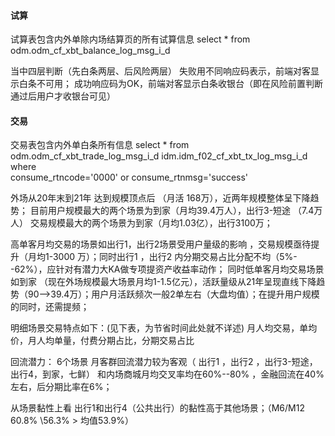 #### 试算
试算表包含内外单除内场结算页的所有试算信息
select *   from  odm.odm_cf_xbt_balance_log_msg_i_d

当中四层判断（先白条两层、后风险两层）
失败用不同响应码表示，前端对客显示白条不可用；
成功响应码为OK，前端对客显示白条收银台（即在风险前置判断通过后用户才收银台可见）

#### 交易
交易表包含内外单白条所有信息
select * from odm.odm_cf_xbt_trade_log_msg_i_d
idm.idm_f02_cf_xbt_tx_log_msg_i_d
where    
consume_rtncode='0000' or consume_rtnmsg='success'


外场从20年末到21年 达到规模顶点后 （月活  168万），近两年规模整体呈下降趋势；
目前用户规模最大的两个场景为到家（月均39.4万人），出行3-短途 （7.4万人）
交易规模最大的两个场景为到家（月均1.03亿），出行3100万；

高单客月均交易的场景如出行1，出行2场景受用户量级的影响 ，交易规模亟待提升（月均1-3000 万）；同时出行1 ，出行2 内分期交易占比分配不均（5%--62%），应针对有潜力大KA做专项提资产收益率动作；
同时低单客月均交易场景 如到家 （现在外场规模最大场景月均1-1.5亿元），活跃量级从21年呈现直线下降趋势（90-->39.4万）；用户月活跃频次一般2单左右（大盘均值）；在提升用户规模的同时，还需提频；


明细场景交易特点如下：(见下表，为节省时间此处就不详述)
月人均交易，单均价，月人均单量，付费分期占比，分期交易占比  

回流潜力：
6个场景 月客群回流潜力较为客观（ 出行1 ，出行2 ，出行3-短途，出行4，到家，七鲜）
和内场商城月均交叉率均在60%--80% ，金融回流在40%左右，后分期比率在6%；

从场景黏性上看
出行1和出行4（公共出行）的黏性高于其他场景；（M6/M12  60.8% \56.3%  >  均值53.9%）